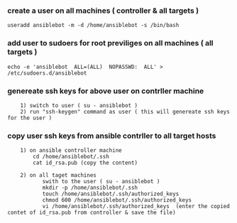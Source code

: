 ### create a user on all machines ( controller & all targets )

	useradd ansiblebot -m -d /home/ansiblebot -s /bin/bash

### add user to sudoers for root previliges  on all machines ( all targets )

	echo -e 'ansiblebot  ALL=(ALL)  NOPASSWD:  ALL' > /etc/sudoers.d/ansiblebot

### genereate ssh keys for above user on contrller machine 

```
	1) switch to user ( su - ansiblebot )
	2) run "ssh-keygen" command as user ( this will genereate ssh keys for the user ) 
```

### copy user ssh keys from ansible contrller to all target hosts

```
	1) on ansible controller machine
		cd /home/ansiblebot/.ssh 
		cat id_rsa.pub (copy the content)
```
```
	2) on all taget machines
		   swith to the user ( su - ansiblebot )
		   mkdir -p /home/ansiblebot/.ssh
		   touch /home/ansiblebot/.ssh/authorized_keys
		   chmod 600 /home/ansiblebot/.ssh/authorized_keys
		   vi /home/ansiblebot/.ssh/authorized_keys  (enter the copied contet of id_rsa.pub from controller & save the file)
```	
	

